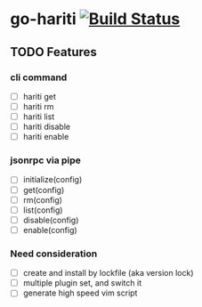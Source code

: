 go-hariti [![Build Status](https://travis-ci.org/kamichidu/go-hariti.svg?branch=master)](https://travis-ci.org/kamichidu/go-hariti)
========================================================================================================================

TODO Features
------------------------------------------------------------------------------------------------------------------------

### cli command

- [ ] hariti get
- [ ] hariti rm
- [ ] hariti list
- [ ] hariti disable
- [ ] hariti enable

### jsonrpc via pipe

- [ ] initialize(config)
- [ ] get(config)
- [ ] rm(config)
- [ ] list(config)
- [ ] disable(config)
- [ ] enable(config)

### Need consideration

- [ ] create and install by lockfile (aka version lock)
- [ ] multiple plugin set, and switch it
- [ ] generate high speed vim script

